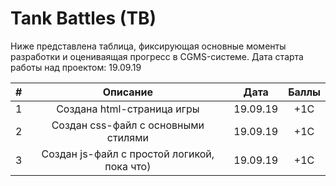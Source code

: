 # Tank Battles (TB)

Ниже представлена таблица, фиксирующая основные моменты разработки и оцениваящая прогресс в CGMS-системе. Дата старта работы над проектом: 19.09.19

|#|Описание|Дата|Баллы|
|:--:|:--:|:--:|:--:|
|1|Создана html-страница игры|19.09.19|+1C|
|2|Создан css-файл с основными стилями|19.09.19|+1C|
|3|Создан js-файл с простой логикой, пока что)|19.09.19|+1C|
